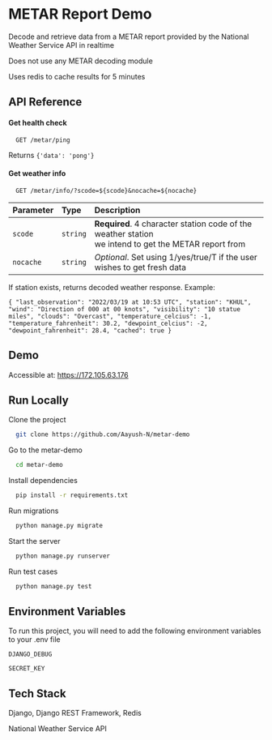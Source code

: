 
# METAR Report Demo

Decode and retrieve data from a METAR report provided by the National Weather Service API in realtime

Does not use any METAR decoding module

Uses redis to cache results for 5 minutes


## API Reference

#### Get health check

```http
  GET /metar/ping
```

Returns `{'data': 'pong'}`

#### Get weather info

```http
  GET /metar/info/?scode=${scode}&nocache=${nocache}
```

| Parameter | Type     | Description                       |
| :-------- | :------- | :-------------------------------- |
| `scode`      | `string` | **Required**. 4 character station code of the weather station <br/> we intend to get the METAR report from |
| `nocache`      | `string` | *Optional*. Set using 1/yes/true/T if the user wishes to get fresh data  |

If station exists, returns decoded weather response. Example:

`{
    "last_observation": "2022/03/19 at 10:53 UTC",
    "station": "KHUL",
    "wind": "Direction of 000 at 00 knots",
    "visibility": "10 statue miles",
    "clouds": "Overcast",
    "temperature_celcius": -1,
    "temperature_fahrenheit": 30.2,
    "dewpoint_celcius": -2,
    "dewpoint_fahrenheit": 28.4,
    "cached": true
}`

## Demo

Accessible at: https://172.105.63.176


## Run Locally

Clone the project

```bash
  git clone https://github.com/Aayush-N/metar-demo
```

Go to the metar-demo

```bash
  cd metar-demo
```

Install dependencies

```bash
  pip install -r requirements.txt
```

Run migrations 

```bash
  python manage.py migrate
```

Start the server

```bash
  python manage.py runserver
```

Run test cases

```bash
  python manage.py test
```
## Environment Variables

To run this project, you will need to add the following environment variables to your .env file

`DJANGO_DEBUG`

`SECRET_KEY`


## Tech Stack

Django, Django REST Framework, Redis

National Weather Service API


